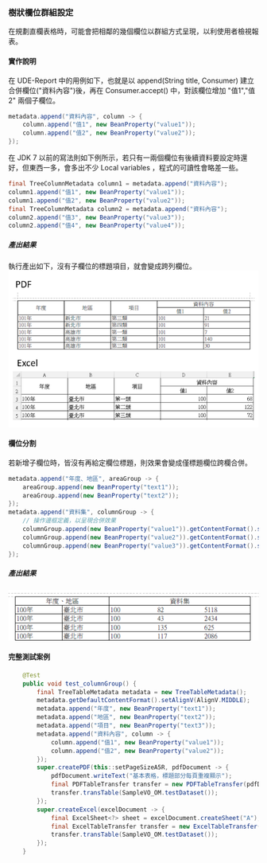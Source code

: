 ### 樹狀欄位群組設定

在規劃直欄表格時，可能會把相鄰的幾個欄位以群組方式呈現，以利使用者檢視報表。

#### 實作說明

在 UDE-Report 中的用例如下，也就是以 append(String title, Consumer) 建立合併欄位("資料內容")後，再在 Consumer.accept() 中，對該欄位增加 "值1","值2" 兩個子欄位。

``` java 
metadata.append("資料內容", column -> {
    column.append("值1", new BeanProperty("value1"));
    column.append("值2", new BeanProperty("value2"));
});
```

在 JDK 7 以前的寫法則如下例所示，若只有一兩個欄位有後續資料要設定時還好，但東西一多，會多出不少 Local variables ，程式的可讀性會略差一些。

``` java 
final TreeColumnMetadata column1 = metadata.append("資料內容");
column1.append("值1", new BeanProperty("value1"));
column1.append("值2", new BeanProperty("value2"));
final TreeColumnMetadata column2 = metadata.append("資料內容");
column2.append("值3", new BeanProperty("value3"));
column2.append("值4", new BeanProperty("value4"));
```

##### 產出結果

執行產出如下，沒有子欄位的標題項目，就會變成跨列欄位。
![](/assets/ch06/treeTable-multiLevel.png)

#### 欄位分割

若新增子欄位時，皆沒有再給定欄位標題，則效果會變成僅標題欄位跨欄合併。

``` java
metadata.append("年度、地區", areaGroup -> {
    areaGroup.append(new BeanProperty("text1"));
    areaGroup.append(new BeanProperty("text2"));
});
metadata.append("資料集", columnGroup -> {
    // 操作邊框定義，以呈現合併效果
    columnGroup.append(new BeanProperty("value1")).getContentFormat().setBorder(Border.NR);
    columnGroup.append(new BeanProperty("value2")).getContentFormat().setBorder(Border.TB);
    columnGroup.append(new BeanProperty("value3")).getContentFormat().setBorder(Border.NL);
});
```

##### 產出結果

![](/assets/ch06/treeTable-splitColumn.png)


#### **完整測試案例**

``` java 
    @Test
    public void test_columnGroup() {
        final TreeTableMetadata metadata = new TreeTableMetadata();
        metadata.getDefaultContentFormat().setAlignV(AlignV.MIDDLE);
        metadata.append("年度", new BeanProperty("text1"));
        metadata.append("地區", new BeanProperty("text2"));
        metadata.append("項目", new BeanProperty("text3"));
        metadata.append("資料內容", column -> {
            column.append("值1", new BeanProperty("value1"));
            column.append("值2", new BeanProperty("value2"));
        });
        super.createPDF(this::setPageSizeA5R, pdfDocument -> {
            pdfDocument.writeText("基本表格，標題部分每頁重複顯示");
            final PDFTableTransfer transfer = new PDFTableTransfer(pdfDocument, metadata);
            transfer.transTable(SampleVO_OM.testDataset());
        });
        super.createExcel(excelDocument -> {
            final ExcelSheet<?> sheet = excelDocument.createSheet("A");
            final ExcelTableTransfer transfer = new ExcelTableTransfer(metadata, sheet);
            transfer.transTable(SampleVO_OM.testDataset());
        });
    }

```



